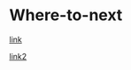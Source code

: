# Where-to-next

[link](https://www.kaggle.com/datasets/furkanima/worldwide-travel-cities-ratings-and-climate)

[link2](https://www.kaggle.com/code/utsavsarkar/top-8-cities-pca-eda-plotly-style/notebook)
